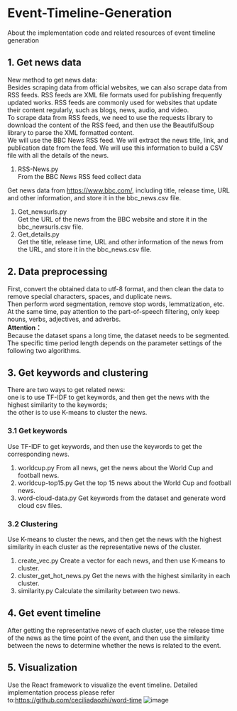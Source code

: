 # Event-Timeline-Generation

About the implementation code and related resources of event timeline generation

## 1. Get news data
New method to get news data:  
Besides scraping data from official websites, we can also scrape data from RSS feeds. RSS feeds are XML file formats used for publishing frequently updated works. RSS feeds are commonly used for websites that update their content regularly, such as blogs, news, audio, and video.  
To scrape data from RSS feeds, we need to use the requests library to download the content of the RSS feed, and then use the BeautifulSoup library to parse the XML formatted content.  
We will use the BBC News RSS feed. We will extract the news title, link, and publication date from the feed. We will use this information to build a CSV file with all the details of the news.  
1. RSS-News.py  
From the BBC News RSS feed collect data

Get news data from https://www.bbc.com/, including title, release time, URL and other information, and store it in the bbc_news.csv file.
1. Get_newsurls.py  
Get the URL of the news from the BBC website and store it in the bbc_newsurls.csv file.  
2. Get_details.py  
Get the title, release time, URL and other information of the news from the URL, and store it in the bbc_news.csv file.  

## 2. Data preprocessing  
First, convert the obtained data to utf-8 format, and then clean the data to remove special characters, spaces, and duplicate news.    
Then perform word segmentation, remove stop words, lemmatization, etc.  
At the same time, pay attention to the part-of-speech filtering, only keep nouns, verbs, adjectives, and adverbs.    
**Attention：**  
Because the dataset spans a long time, the dataset needs to be segmented. The specific time period length depends on the parameter settings of the following two algorithms.

## 3. Get keywords and clustering
There are two ways to get related news:  
one is to use TF-IDF to get keywords, and then get the news with the highest similarity to the keywords;  
the other is to use K-means to cluster the news.  
### 3.1 Get keywords
Use TF-IDF to get keywords, and then use the keywords to get the corresponding news.
1. worldcup.py
From all news, get the news about the World Cup and football news.
2. worldcup-top15.py
Get the top 15 news about the World Cup and football news.
3. word-cloud-data.py
Get keywords from the dataset and generate word cloud csv files.

### 3.2 Clustering
Use K-means to cluster the news, and then get the news with the highest similarity in each cluster as the representative news of the cluster.
1. create_vec.py
Create a vector for each news, and then use K-means to cluster.
2. cluster_get_hot_news.py
Get the news with the highest similarity in each cluster.
3. similarity.py
Calculate the similarity between two news.

## 4. Get event timeline
After getting the representative news of each cluster, use the release time of the news as the time point of the event, and then use the similarity between the news to determine whether the news is related to the event.

## 5. Visualization
Use the React framework to visualize the event timeline.
Detailed implementation process please refer to:https://github.com/ceciliadaozhi/word-time
![image](https://github.com/ceciliadaozhi/Event-Timeline-Generation/assets/65725744/28bf3a8b-9813-48fe-84ad-81f193d71071)
